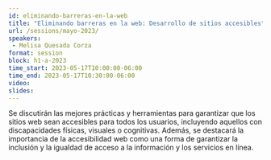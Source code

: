 ```yaml
---
id: eliminando-barreras-en-la-web
title: "Eliminando barreras en la web: Desarrollo de sitios accesibles"
url: /sessions/mayo-2023/
speakers:
 - Melisa Quesada Corza
format: session
block: h1-a-2023
time_start: 2023-05-17T10:00:00-06:00
time_end: 2023-05-17T10:30:00-06:00
video:
slides:
---
```


Se discutirán las mejores prácticas y herramientas para garantizar que los sitios web sean accesibles para todos los usuarios, incluyendo aquellos con discapacidades físicas, visuales o cognitivas. Además, se destacará la importancia de la accesibilidad web como una forma de garantizar la inclusión y la igualdad de acceso a la información y los servicios en línea.